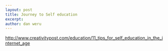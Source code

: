 ```yaml
---
layout: post
title: Journey to Self education
excerpt: 
author: dan weru
---
```

http://www.creativitypost.com/education/11_tips_for_self_education_in_the_internet_age
